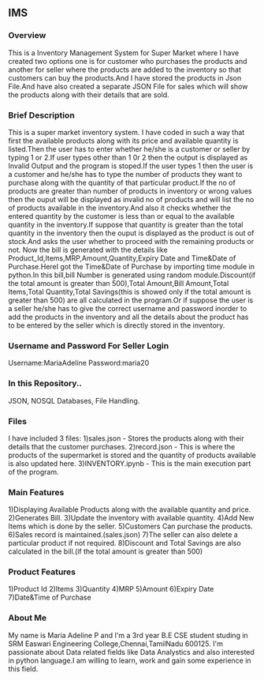 ## IMS
### Overview
This is a Inventory Management System for Super Market where I have created two options one is for customer who purchases the products and another for seller where the products are added to the inventory so that customers can buy the products.And I have stored the products in Json File.And have also created a separate JSON File for sales which will show the products along with their details that are sold.

### Brief Description
This is a super market inventory system. I have coded in such a way that first the available products along with its price and available quantity is listed.Then the user has to enter whether he/she is a customer or seller by typing 1 or 2.If user types other than 1 0r 2 then the output is displayed as Invalid Output and the program is stoped.If the user types 1 then the user is a customer and he/she has to type the number of products they want to purchase along with the quantity of that particular product.If the no of products are greater than number of products in inventory or wrong values then the ouput will be displayed as invalid no of products and will list the no of products available in the inventory.And also it checks whether the entered quantity by the customer is less than or equal to the available quantity in the inventory.If suppose that quantity is greater than the total quantity in the inventory then the ouput is displayed as the product is out of stock.And asks the user whether to proceed with the remaining products or not. Now the bill is generated with the details like Product_Id,Items,MRP,Amount,Quantity,Expiry Date and Time&Date of Purchase.HereI got the Time&Date of Purchase by importing time module in python.In this bill,bill Number is generated using random module.Discount(if the total amount is greater than 500),Total Amount,Bill Amount,Total Items,Total Quantity,Total Savings(this is showed only if the total amount is greater than 500) are all calculated in the program.Or if suppose the user is a seller he/she has to give the correct username and password inorder to add the products in the inventory and all the details about the product has to be entered by the seller which is directly stored in the inventory.

### Username and Password For Seller Login
Username:MariaAdeline
Password:maria20

### In this Repository..
JSON, NOSQL Databases, File Handling.

### Files
I have included 3 files:
1)sales.json - Stores the products along with their details that the customer purchases.
2)record.json - This is where the products of the supermarket is stored and the quantity of products available is also updated here.
3)INVENTORY.ipynb - This is the main execution part of the program.

### Main Features
1)Displaying Available Products along with the available quantity and price.
2)Generates Bill.
3)Update the inventory with available quantity.
4)Add New Items which is done by the seller.
5)Customers Can purchase the products.
6)Sales record is maintained.(sales.json)
7)The seller can also delete a particular product if not required.
8)Discount and Total Savings are also calculated in the bill.(if the total amount is greater than 500)

### Product Features
1)Product Id
2)Items
3)Quantity
4)MRP
5)Amount
6)Expiry Date
7)Date&Time of Purchase

### About Me
My name is Maria Adeline P and I'm a 3rd year B.E CSE student studing in SRM Easwari Engineering College,Chennai,TamilNadu 600125. I'm passionate about Data related fields like Data Analystics and also interested in python language.I am willing to learn, work and gain some experience in this field.
